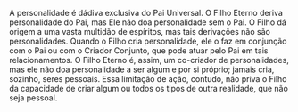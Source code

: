﻿A personalidade é dádiva exclusiva do Pai Universal. O Filho Eterno deriva personalidade do Pai, mas Ele não doa personalidade sem o Pai. O Filho dá origem a uma vasta multidão de espíritos, mas tais derivações não são personalidades. Quando o Filho cria  personalidade, ele o faz em conjunção com o Pai ou com o Criador Conjunto, que pode atuar pelo Pai em tais relacionamentos. O Filho Eterno é, assim, um co-criador de personalidades, mas ele não doa personalidade a ser algum e por si próprio; jamais cria, sozinho, seres pessoais. Essa limitação de ação, contudo, não priva o Filho da capacidade de criar algum ou todos os tipos de outra realidade, que não seja pessoal.